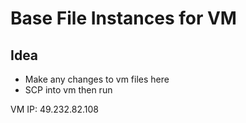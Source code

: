 # Base File Instances for VM
## Idea
- Make any changes to vm files here
- SCP into vm then run

VM IP: 49.232.82.108